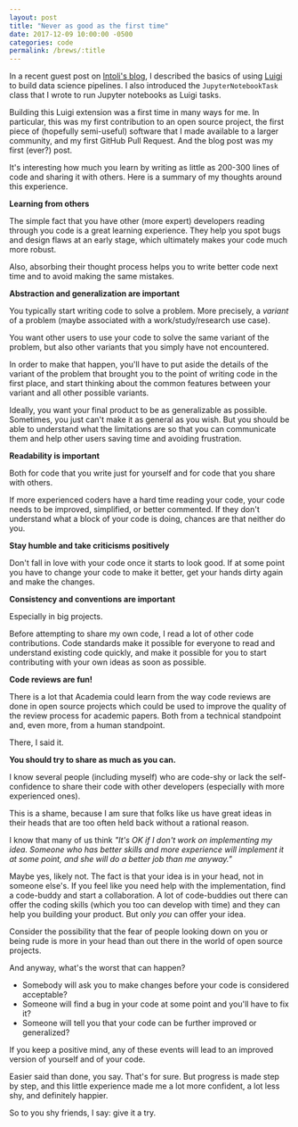 ```yaml
---
layout: post
title: "Never as good as the first time"
date: 2017-12-09 10:00:00 -0500
categories: code
permalink: /brews/:title
---
```


In a recent guest post on [Intoli's blog](https://intoli.com/blog/luigi-jupyter-notebooks/), I described the basics of using [Luigi](https://github.com/spotify/luigi) to build data science pipelines.
I also introduced the `JupyterNotebookTask` class that I wrote to run Jupyter notebooks as Luigi tasks.

Building this Luigi extension was a first time in many ways for me.
In particular, this was my first contribution to an open source project, the first piece of (hopefully semi-useful) software that I made available to a larger community, and my first GitHub Pull Request.
And the blog post was my first (ever?) post.

It's interesting how much you learn by writing as little as 200-300 lines of code and sharing it with others.
Here is a summary of my thoughts around this experience.

**Learning from others**

The simple fact that you have other (more expert) developers reading through you code is a great learning experience.
They help you spot bugs and design flaws at an early stage, which ultimately makes your code much more robust.

Also, absorbing their thought process helps you to write better code next time and to avoid making the same mistakes.

**Abstraction and generalization are important**

You typically start writing code to solve a problem.
More precisely, a *variant* of a problem (maybe associated with a work/study/research use case).

You want other users to use your code to solve the same variant of the problem, but also other variants that you simply have not encountered.

In order to make that happen, you'll have to put aside the details of the variant of the problem that brought you to the point of writing code in the first place, and start thinking about the common features between your variant and all other possible variants.

Ideally, you want your final product to be as generalizable as possible.
Sometimes, you just can't make it as general as you wish.
But you should be able to understand what the limitations are so that you can communicate them and help other users saving time and avoiding frustration.

**Readability is important**

Both for code that you write just for yourself and for code that you share with others.

If more experienced coders have a hard time reading your code, your code needs to be improved, simplified, or better commented.
If they don't understand what a block of your code is doing, chances are that neither do you.

**Stay humble and take criticisms positively**

Don't fall in love with your code once it starts to look good.
If at some point you have to change your code to make it better, get your hands dirty again and make the changes.

**Consistency and conventions are important**

Especially in big projects.

Before attempting to share my own code, I read a lot of other code contributions.
Code standards make it possible for everyone to read and understand existing code quickly, and make it possible for you to start contributing with your own ideas as soon as possible.

**Code reviews are fun!**

There is a lot that Academia could learn from the way code reviews are done in open source projects which could be used to improve the quality of the review process for academic papers.
Both from a technical standpoint and, even more, from a human standpoint.

There, I said it.

**You should try to share as much as you can.**

I know several people (including myself) who are code-shy or lack the self-confidence to share their code with other developers (especially with more experienced ones).

This is a shame, because I am sure that folks like us have great ideas in their heads that are too often held back without a rational reason.

I know that many of us think *"It's OK if I don't work on implementing my idea. Someone who has better skills and more experience will implement it at some point, and she will do a better job than me anyway."*

Maybe yes, likely not. The fact is that your idea is in your head, not in someone else's.
If you feel like you need help with the implementation, find a code-buddy and start a collaboration.
A lot of code-buddies out there can offer the coding skills (which you too can develop with time) and they can help you building your product. But only *you* can offer your idea.

Consider the possibility that the fear of people looking down on you or being rude is more in your head than out there in the world of open source projects.

And anyway, what's the worst that can happen?

- Somebody will ask you to make changes before your code is considered acceptable?
- Someone will find a bug in your code at some point and you'll have to fix it?
- Someone will tell you that your code can be further improved or generalized?

If you keep a positive mind, any of these events will lead to an improved version of yourself and of your code.

Easier said than done, you say. That's for sure.
But progress is made step by step, and this little experience made me a lot more confident, a lot less shy, and definitely happier.

So to you shy friends, I say: give it a try.
